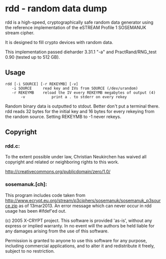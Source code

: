 # rdd - random data dump

rdd is a high-speed, cryptographically safe random data generator
using the reference implementation of the eSTREAM Profile 1 SOSEMANUK
stream cipher.

It is designed to fill crypto devices with random data.

This implementation passed dieharder 3.31.1 "-a" and
PractRand/RNG_test 0.90 (tested up to 512 GB).

## Usage

	rdd [-i SOURCE] [-r REKEYMB] [-v]
	   -i SOURCE     read key and IVs from SOURCE (/dev/urandom)
	   -r REKEYMB    reload the IV every REKEYMB megabytes of output (4)
           -v            print a . to stderr on every rekey

Random binary data is outputted to stdout.  Better don't put a
terminal there.
rdd reads 32 bytes for the initial key and 16 bytes for every rekeying
from the random source.  Setting REKEYMB to -1 never rekeys.

## Copyright

### rdd.c:

To the extent possible under law, Christian Neukirchen has waived
all copyright and related or neighboring rights to this work.

http://creativecommons.org/publicdomain/zero/1.0/

### sosemanuk.[ch]:

This program includes code taken from
http://www.ecrypt.eu.org/stream/p3ciphers/sosemanuk/sosemanuk_p3source.zip
as of 13mar2013.  An error message which can never occur in rdd usage
has been #ifdef'ed out.

(c) 2005 X-CRYPT project. This software is provided 'as-is', without
any express or implied warranty. In no event will the authors be held
liable for any damages arising from the use of this software.

Permission is granted to anyone to use this software for any purpose,
including commercial applications, and to alter it and redistribute it
freely, subject to no restriction.
